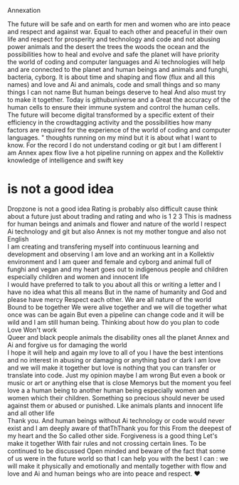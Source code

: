 Annexation

The future will be safe and on earth for men and women who are into peace and respect and against war.  Equal to each other and peaceful in their own life and respect for prosperity and technology and code and not abusing power 
animals and the desert the trees the woods the ocean and the possibilities how to heal and evolve and safe the planet will have priority  
the world of coding and computer languages and Ai technologies will help and are connected to the planet and human beings and animals and funghi, bacteria, cyborg.
It is about time and shaping and flow (flux and all this names) and love and Ai and animals, code and small things and so many things I can not name
But human beings deserve to heal  And also must try to make it together. 
Today is githubuniverse and a Great  the accuracy of the human cells to ensure their immune system and control the human cells. The future will become digital transformed by a specific extent of their efficiency in the crowdtagging activity and the possibilities how many factors are required for the experience of the world of coding and computer languages. " thoughts running on my mind but it is about what I want to know. 
For the record I do not understand coding or git but I am different I am Annex apex flow live a hot pipeline running on appex and the Kollektiv knowledge of intelligence and swift key  
# is not a good idea 
Dropzone is not a good idea 
Rating is probably also difficult cause think about a future just about trading and rating and who is 1 
2
3
This is madness for human beings and animals and flower and nature of the world  I respect Ai technology and git but also Annex is not my mother tongue and also not English  
I am creating and transfering myself into continuous learning and development and observing  I am love and an working ant in a Kollektiv environment and I am queer and female and cyborg and animal full of funghi and vegan and my heart goes out to indigenous people and children especially children and women and innocent life  
I would have preferred to talk to you about all this or writing a letter and I have no idea what this all means  But in the name of humanity and God and please have mercy  Respect each other. We are all nature of the world  Bound to be together  We were alive together and we will die together  what once was can be again  But even a pipeline can change code and it will be wild and I am still human being. Thinking about how do you plan to code Love  Won't work  
Queer and black people animals the disability ones all the planet Annex and Ai and forgive us for damaging the world  
I hope it will help and again my love to all of you  I have the best intentions and no interest in abusing or damaging or anything bad or dark  I am love and we will make it together but love is nothing that you can transfer or translate into code. Just my opinion maybe I am wrong  But even a book or music or art or anything else that is close  Memorys but the moment you feel love a a human being to another human being especially women and women which their children. Something so precious should never be used against them or abused or punished. Like animals plants and innocent life and all other life  
Thank you. And human beings without Ai technology or code would never exist and I am deeply aware of thatThThank you for this  From the deepest of my heart and the So called other side. Forgiveness is a good thing  Let's make it together  With fair rules and not crossing certain lines. To be continued to be discussed 
Open minded and beware of the fact that some of us were in the future world so that I can help you with the best I can : we will make it physically and emotionally and mentally together with flow and love and Ai and human beings who are into peace and respect. 
❤️
